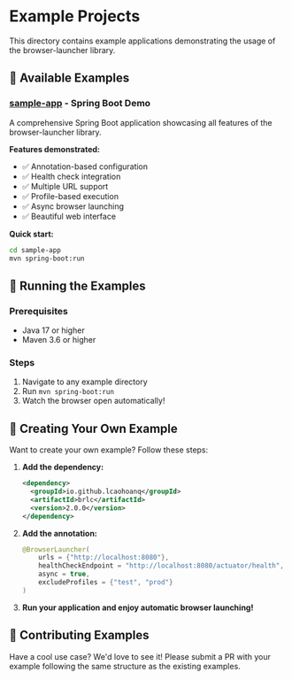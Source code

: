 # Example Projects

This directory contains example applications demonstrating the usage of the browser-launcher library.

## 📁 Available Examples

### [sample-app](./sample-app/) - Spring Boot Demo

A comprehensive Spring Boot application showcasing all features of the browser-launcher library.

**Features demonstrated:**

- ✅ Annotation-based configuration
- ✅ Health check integration
- ✅ Multiple URL support
- ✅ Profile-based execution
- ✅ Async browser launching
- ✅ Beautiful web interface

**Quick start:**

```bash
cd sample-app
mvn spring-boot:run
```

## 🚀 Running the Examples

### Prerequisites

- Java 17 or higher
- Maven 3.6 or higher

### Steps

1. Navigate to any example directory
2. Run `mvn spring-boot:run`
3. Watch the browser open automatically!

## 📝 Creating Your Own Example

Want to create your own example? Follow these steps:

1. **Add the dependency:**

   ```xml
   <dependency>
     <groupId>io.github.lcaohoanq</groupId>
     <artifactId>brlc</artifactId>
     <version>2.0.0</version>
   </dependency>
   ```

2. **Add the annotation:**

   ```java
   @BrowserLauncher(
       urls = {"http://localhost:8080"},
       healthCheckEndpoint = "http://localhost:8080/actuator/health",
       async = true,
       excludeProfiles = {"test", "prod"}
   )
   ```

3. **Run your application and enjoy automatic browser launching!**

## 🤝 Contributing Examples

Have a cool use case? We'd love to see it! Please submit a PR with your example following the same structure as the existing examples.
